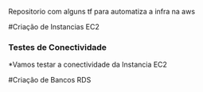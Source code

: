 Repositorio com alguns tf para automatiza a infra na aws

#Criação de Instancias EC2

### Testes de Conectividade 
*Vamos testar a conectividade da Instancia EC2 

#Criação de Bancos RDS
